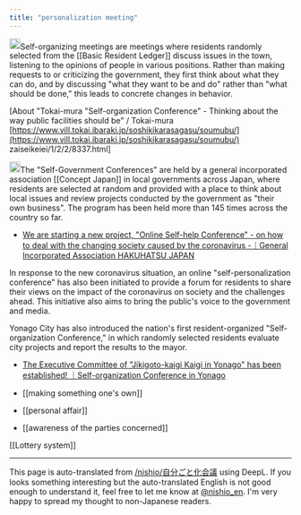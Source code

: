 ```yaml
---
title: "personalization meeting"
---
```


<img src='https://scrapbox.io/api/pages/nishio-en/sge/icon' alt='sge.icon' height="19.5"/>Self-organizing meetings are meetings where residents randomly selected from the [[Basic Resident Ledger]] discuss issues in the town, listening to the opinions of people in various positions. Rather than making requests to or criticizing the government, they first think about what they can do, and by discussing "what they want to be and do" rather than "what should be done," this leads to concrete changes in behavior.

[About "Tokai-mura "Self-organization Conference" - Thinking about the way public facilities should be" / Tokai-mura [https://www.vill.tokai.ibaraki.jp/soshikikarasagasu/soumubu/](https://www.vill.tokai.ibaraki.jp/soshikikarasagasu/soumubu/) zaiseikeiei/1/2/2/8337.html]

<img src='https://scrapbox.io/api/pages/nishio-en/gpt/icon' alt='gpt.icon' height="19.5"/>The "Self-Government Conferences" are held by a general incorporated association [[Concept Japan]] in local governments across Japan, where residents are selected at random and provided with a place to think about local issues and review projects conducted by the government as "their own business". The program has been held more than 145 times across the country so far.
- [We are starting a new project, "Online Self-help Conference" - on how to deal with the changing society caused by the coronavirus -｜General Incorporated Association HAKUHATSU JAPAN](https://www.kosonippon.org/onlinejibungotopress/)

In response to the new coronavirus situation, an online "self-personalization conference" has also been initiated to provide a forum for residents to share their views on the impact of the coronavirus on society and the challenges ahead. This initiative also aims to bring the public's voice to the government and media.

Yonago City has also introduced the nation's first resident-organized "Self-organization Conference," in which randomly selected residents evaluate city projects and report the results to the mayor.
- [The Executive Committee of "Jikigoto-kaigi Kaigi in Yonago" has been established! ｜Self-organization Conference in Yonago](https://note.com/jibungoto_yonago/n/n68567b5d030b)

- [[making something one's own]]
- [[personal affair]]
- [[awareness of the parties concerned]]

[[Lottery system]]

---
This page is auto-translated from [/nishio/自分ごと化会議](https://scrapbox.io/nishio/自分ごと化会議) using DeepL. If you looks something interesting but the auto-translated English is not good enough to understand it, feel free to let me know at [@nishio_en](https://twitter.com/nishio_en). I'm very happy to spread my thought to non-Japanese readers.